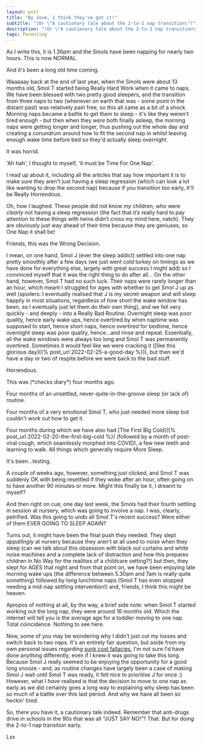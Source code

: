 ```yaml
---
layout: post
title: "By Jove, I think they've got it!"
subtitle: "(Or \"A cautionary tale about the 2-to-1 nap transition\")"
description: "(Or \"A cautionary tale about the 2-to-1 nap transition\")"
tags: Parenting
---
```


As I write this, it is 1.36pm and the Smols have been napping for nearly two hours. This is now NORMAL.

And it's been a long old time coming.

Waaaaay back at the end of last year, when the Smols were about 13 months old, Smol T started being Really Hard Work when it came to naps. We have been blessed with two pretty good sleepers, and the transition from three naps to two (whenever on earth that was - some point in the distant past) was relatively pain free, so this all came as a bit of a shock. Morning naps became a battle to get them to sleep - it's like they weren't tired enough - but then when they *were* both finally asleep, the morning naps were getting longer and longer, thus pushing out the whole day and creating a conundrum around how to fit the second nap in whilst leaving enough wake time before bed so they'd actually sleep overnight.

It was horrid.

'Ah hah', I thought to myself, 'it must be Time For One Nap'.

I read up about it, including all the articles that say how important it is to make sure they aren't just having a sleep regression (which can look a lot like wanting to drop the second nap) because if you transition too early, it'll be Really Horrendous.

Oh, how I laughed. These people did not know *my* children, who were *clearly* not having a sleep regression (the fact that it’s really hard to pay attention to these things with twins didn’t cross my mind here, natch). They are obviously just way ahead of their time because they are geniuses, so One Nap it shall be!

Friends, this was the Wrong Decision.

I mean, on one hand, Smol J (ever the sleep addict) settled into one nap pretty smoothly after a few days (we just went cold turkey on timings as we have done for everything else, largely with great success I might add) so I convinced myself that it was the right thing to do after all... On the other hand, however, Smol T had no such luck. Their naps were rarely longer than an hour, which meant I struggled for ages with whether to get Smol J up as well (spoilers: I eventually realised that J is my secret weapon and will sleep happily in most situations, regardless of how short the wake window has been, so I eventually just let them do their own thing), and we fell very quickly - and deeply - into a Really Bad Routine.  Overnight sleep was poor quality, hence early wake ups, hence overtired by when naptime was supposed to start, hence short naps, hence overtired for bedtime, hence overnight sleep was poor quality, hence...and rinse and repeat.  Essentially, all the wake windows were always too long and Smol T was permanently overtired.  Sometimes it would feel like we were cracking it ([like this glorious day]({% post_url 2022-02-25-a-good-day %})), but then we'd have a day or two of respite before we were back to the bad stuff.

Horrendous.

This was (\*checks diary\*) four months ago.

Four months of an unsettled, never-quite-in-the-groove sleep (or lack of) routine.

Four months of a very emotional Smol T, who just needed more sleep but couldn't work out how to get it.

Four months during which we have also had [The First Big Cold]({% post_url 2022-02-20-the-first-big-cold %}) (followed by a month of post-viral cough, which seamlessly morphed into COVID), a few new teeth and learning to walk. All things which generally require More Sleep.

It's been...testing.

A couple of weeks ago, however, something just clicked, and Smol T was suddenly OK with being resettled if they woke after an hour, often going on to have another 90 minutes or more. Might this finally be it, I dreamt to myself?

And then right on cue, one day last week, the Smols had their fourth settling in session at nursery, which was going to involve a nap. I was, clearly, petrified. Was this going to undo all Smol T's recent success? Were either of them EVER GOING TO SLEEP AGAIN?

Turns out, it might have been the final push they needed. They slept *appallingly* at nursery because they aren't at all used to noise when they sleep (can we talk about this obsession with black out curtains and white noise machines and a complete lack of distraction and how this prepares children In No Way for the realities of a childcare setting?!) but then, they slept for AGES that night and from that point on, we have been enjoying late morning wake ups (the difference between 5.30am and 7am is really quite something) followed by long lunchtime naps (Smol T has even stopped needing a mid-nap settling intervention!) and, friends, I think this might be heaven.

Apropos of nothing at all, by the way, a brief side note: when Smol T started working out the long nap, they were around 16 months old.  Which the internet will tell you is the average age for a toddler moving to one nap.  Total coincidence.  Nothing to see here.

Now, some of you may be wondering why I didn't just cut my losses and switch back to two naps. It's an entirely fair question, but aside from my own personal issues regarding [sunk cost fallacies](https://en.wikipedia.org/wiki/Sunk_cost#Fallacy_effect), I'm not sure I'd have done anything differently, even if I knew it was going to take this long. Because Smol J really seemed to be enjoying the opportunity for a good long snooze - and, as routine changes have largely been a case of making Smol J wait until Smol T was ready, it felt nice to prioritise J for once :)  However, what I *have* realised is that the decision to move to one nap as early as we did certainly goes a long way to explaining why sleep has been so much of a battle over this last period.  And why we have all been so heckin’ tired.

So, there you have it, a cautionary tale indeed. Remember that anti-drugs drive in schools in the 90s that was all “JUST SAY NO!”?  That.  But for doing the 2-to-1 nap transition early.

Lxx

